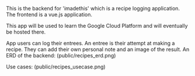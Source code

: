 This is the backend for 'imadethis' which is a recipe logging application. The frontend is a vue.js application.

This app will be used to learn the Google Cloud Platform and will eventually be hosted there.

App users can log their entrees. An entree is their attempt at making a recipe. They can add their own personal note and an image of the result.
An ERD of the backend:
(public/recipes_erd.png)

Use cases:
(public/recipes_usecase.png)